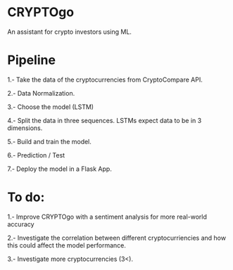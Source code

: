 # CRYPTOgo
An assistant for crypto investors using ML.


# Pipeline

1.- Take the data of the cryptocurrencies from CryptoCompare API.

2.- Data Normalization.

3.- Choose the model (LSTM)

4.- Split the data in three sequences. LSTMs expect data to be in 3 dimensions.

5.- Build and train the model.

6.- Prediction / Test

7.- Deploy the model in a Flask App.

# To do:

1.- Improve CRYPTOgo with a sentiment analysis for more real-world accuracy

2.- Investigate the correlation between different cryptocurriencies and how this could affect the model performance.

3.- Investigate more cryptocurrencies (3<).
